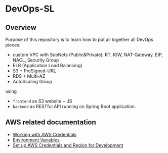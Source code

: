 # DevOps-SL

## Overview
Purpose of this repository is to learn how to put all together all DevOps pieces:
* custom VPC with SubNets (Public&Private), RT, IGW, NAT-Gateway, EIP, NACL, Security Group
* ELB (Application Load Balancing)
* S3 + PreSigned-URL
* RDS + Multi-AZ
* AutoScaling Group

using 
* `frontend` as S3 website + JS
* `backend` as RESTful API running on Spring Boot application.

## AWS related documentation
 * [Working with AWS Credentials](https://docs.aws.amazon.com/sdk-for-java/v1/developer-guide/credentials.html)
 * [Environment Variables](https://docs.aws.amazon.com/cli/latest/userguide/cli-configure-envvars.html)
 * [Set up AWS Credentials and Region for Development](https://docs.aws.amazon.com/sdk-for-java/v1/developer-guide/setup-credentials.html)